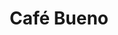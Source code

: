 ---
title: "Café Bueno"
price: "4,50€"
description: "Café Bueno savoureux."
image: "/uploads/cafe-bueno.jpg"
image_alt: "Café Bueno"
---